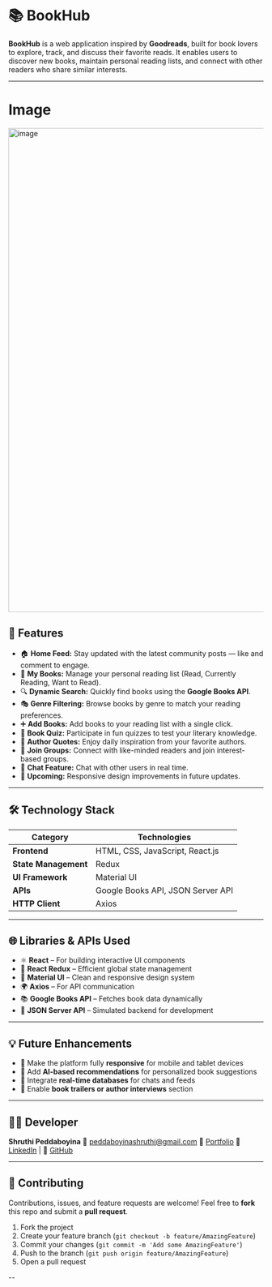 # 📚 BookHub

**BookHub** is a web application inspired by **Goodreads**, built for book lovers to explore, track, and discuss their favorite reads. It enables users to discover new books, maintain personal reading lists, and connect with other readers who share similar interests.

---
# Image
<img width="1919" height="955" alt="image" src="https://github.com/user-attachments/assets/de8d0d6d-7578-470a-88b6-98703f8a3824" />


## 🚀 Features

* 🏠 **Home Feed:** Stay updated with the latest community posts — like and comment to engage.
* 📘 **My Books:** Manage your personal reading list (Read, Currently Reading, Want to Read).
* 🔍 **Dynamic Search:** Quickly find books using the **Google Books API**.
* 🎭 **Genre Filtering:** Browse books by genre to match your reading preferences.
* ➕ **Add Books:** Add books to your reading list with a single click.
* 🧠 **Book Quiz:** Participate in fun quizzes to test your literary knowledge.
* 💬 **Author Quotes:** Enjoy daily inspiration from your favorite authors.
* 👥 **Join Groups:** Connect with like-minded readers and join interest-based groups.
* 💭 **Chat Feature:** Chat with other users in real time.
* 📱 **Upcoming:** Responsive design improvements in future updates.

---

## 🛠️ Technology Stack

| Category             | Technologies                      |
| -------------------- | --------------------------------- |
| **Frontend**         | HTML, CSS, JavaScript, React.js   |
| **State Management** | Redux                             |
| **UI Framework**     | Material UI                       |
| **APIs**             | Google Books API, JSON Server API |
| **HTTP Client**      | Axios                             |

---

## 🌐 Libraries & APIs Used

* ⚛️ **React** – For building interactive UI components
* 🔁 **React Redux** – Efficient global state management
* 🎨 **Material UI** – Clean and responsive design system
* 🌍 **Axios** – For API communication
* 📚 **Google Books API** – Fetches book data dynamically
* 🧾 **JSON Server API** – Simulated backend for development

---

## 💡 Future Enhancements

* 📱 Make the platform fully **responsive** for mobile and tablet devices
* 🤖 Add **AI-based recommendations** for personalized book suggestions
* 💾 Integrate **real-time databases** for chats and feeds
* 🎥 Enable **book trailers or author interviews** section

---

## 🧑‍💻 Developer

**Shruthi Peddaboyina**
📧 [peddaboyinashruthi@gmail.com](mailto:peddaboyinashruthi@gmail.com)
🔗 [Portfolio](https://portfolio-git-main-shruthis-projects-26662640.vercel.app/)
💼 [LinkedIn](https://linkedin.com/in/shruthi-peddaboyina) | 🐙 [GitHub](https://github.com/Shruthi1208)

---

## 🤝 Contributing

Contributions, issues, and feature requests are welcome!
Feel free to **fork** this repo and submit a **pull request**.

1. Fork the project
2. Create your feature branch (`git checkout -b feature/AmazingFeature`)
3. Commit your changes (`git commit -m 'Add some AmazingFeature'`)
4. Push to the branch (`git push origin feature/AmazingFeature`)
5. Open a pull request

--
